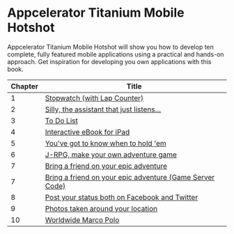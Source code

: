 Appcelerator Titanium Mobile Hotshot
====================================

Appcelerator Titanium Mobile Hotshot will show you how to develop ten complete, fully featured mobile applications using a practical and hands-on approach. Get inspiration for developing you own applications with this book.

Chapter | Title
--- | ---
1 | [Stopwatch (with Lap Counter)](./01-StopWatch)
2 | [Silly, the assistant that just listens…](./02-Sili)
3 | [To Do List](./03-ToDoList)
4 | [Interactive eBook for iPad](./04-InteractiveBook)
5 | [You've got to know when to hold 'em](./05-KennyStock)
6 | [J-RPG, make your own adventure game](./06-SecondToLastFantasy)
7 | [Bring a friend on your epic adventure](./07-SecondToLastFantasyOnline)
7 | [Bring a friend on your epic adventure (Game Server Code)](./07-SecondToLastFantasyOnlineServer)
8 | [Post your status both on Facebook and Twitter](./08-UnifiedStatus)
9 | [Photos taken around your location](./09-PhotoSurrounder)
10 | [Worldwide Marco Polo](./10-MarcoPolo)